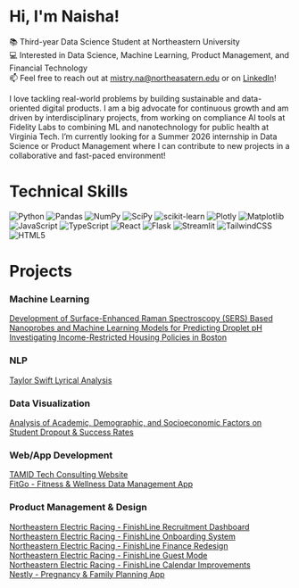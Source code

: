 # Hi, I'm Naisha! 
📚 Third-year Data Science Student at Northeastern University <br/> 
💻 Interested in Data Science, Machine Learning, Product Management, and Financial Technology <br/> 
📫 Feel free to reach out at mistry.na@northeasatern.edu or on [LinkedIn](www.linkedin.com/in/naisha-mistry)! <br/>

I love tackling real-world problems by building sustainable and data-oriented digital products. I am a big advocate for continuous growth and am driven by interdisciplinary projects, from working on compliance AI tools at Fidelity Labs to combining ML and nanotechnology for public health at Virginia Tech. I’m currently looking for a Summer 2026 internship in Data Science or Product Management where I can contribute to new projects in a collaborative and fast-paced environment! 

# Technical Skills
![Python](https://img.shields.io/badge/python-3670A0?style=for-the-badge&logo=python&logoColor=ffdd54)
![Pandas](https://img.shields.io/badge/pandas-%23150458.svg?style=for-the-badge&logo=pandas&logoColor=white)
![NumPy](https://img.shields.io/badge/numpy-%23013243.svg?style=for-the-badge&logo=numpy&logoColor=white)
![SciPy](https://img.shields.io/badge/SciPy-%230C55A5.svg?style=for-the-badge&logo=scipy&logoColor=%white)
![scikit-learn](https://img.shields.io/badge/scikit--learn-%23F7931E.svg?style=for-the-badge&logo=scikit-learn&logoColor=white)
![Plotly](https://img.shields.io/badge/Plotly-%233F4F75.svg?style=for-the-badge&logo=plotly&logoColor=white)
![Matplotlib](https://img.shields.io/badge/Matplotlib-%23ffffff.svg?style=for-the-badge&logo=Matplotlib&logoColor=black)
![JavaScript](https://img.shields.io/badge/javascript-%23323330.svg?style=for-the-badge&logo=javascript&logoColor=%23F7DF1E)
![TypeScript](https://img.shields.io/badge/typescript-%23007ACC.svg?style=for-the-badge&logo=typescript&logoColor=white)
![React](https://img.shields.io/badge/react-%2320232a.svg?style=for-the-badge&logo=react&logoColor=%2361DAFB)
![Flask](https://img.shields.io/badge/flask-%23000.svg?style=for-the-badge&logo=flask&logoColor=white)
![Streamlit](https://img.shields.io/badge/Streamlit-%23FE4B4B.svg?style=for-the-badge&logo=streamlit&logoColor=white)
![TailwindCSS](https://img.shields.io/badge/tailwindcss-%2338B2AC.svg?style=for-the-badge&logo=tailwind-css&logoColor=white)
![HTML5](https://img.shields.io/badge/html5-%23E34F26.svg?style=for-the-badge&logo=html5&logoColor=white)

  # Projects
  ### Machine Learning <br/>
[Development of Surface-Enhanced Raman Spectroscopy (SERS) Based Nanoprobes and Machine Learning Models for Predicting Droplet pH](https://github.com/user-attachments/files/21416172/Development.of.Surface-Enhanced.Raman.Spectroscopy.SERS.Based.Nanoprobes.and.Machine.Learning.Models.for.Predicting.Droplet.pH.pdf) 
<br/>
  [Investigating Income-Restricted Housing Policies in Boston](https://github.com/naishahmistry/investigating-boston-housing-policies/blob/main)  <br/>

### NLP  <br/>
  [Taylor Swift Lyrical Analysis](https://github.com/naishahmistry/taylor-swift-lyrical-analysis/tree/main) <br/>

  ### Data Visualization  <br/>
  [Analysis of Academic, Demographic, and Socioeconomic Factors on Student Dropout & Success Rates](https://github.com/naishahmistry/student-dropout-factors-analysis) <br/>

  ### Web/App Development  <br/>
  [TAMID Tech Consulting Website](https://github.com/NuTamid/tamid-tech-site)  <br/>
  [FitGo - Fitness & Wellness Data Management App](https://github.com/naishahmistry/FitGo)  <br/>

  ### Product Management & Design 
  [Northeastern Electric Racing - FinishLine Recruitment Dashboard](https://github.com/orgs/Northeastern-Electric-Racing/projects/12?pane=issue&itemId=70545930&issue=Northeastern-Electric-Racing%7CFinishLine%7C2013)<br/>   [Northeastern Electric Racing - FinishLine Onboarding System](https://github.com/Northeastern-Electric-Racing/FinishLine/issues/2015) <br/>
  [Northeastern Electric Racing - FinishLine Finance Redesign](https://github.com/Northeastern-Electric-Racing/FinishLine/issues/2733) <br/>
  [Northeastern Electric Racing - FinishLine Guest Mode](https://github.com/Northeastern-Electric-Racing/FinishLine/issues/3506) <br/>
  [Northeastern Electric Racing - FinishLine Calendar Improvements](https://github.com/Northeastern-Electric-Racing/FinishLine/issues/3400) <br/>
  [Nestly - Pregnancy & Family Planning App](https://github.com/user-attachments/files/21417817/Nestly.pdf)

  
<!--
**naishahmistry/naishahmistry** is a ✨ _special_ ✨ repository because its `README.md` (this file) appears on your GitHub profile.

Here are some ideas to get you started:

- 🔭 I’m currently working on completing this module.
- 🌱 I’m currently learning python, HTML, and CSS.
- 👯 I’m looking to collaborate on ...
- 🤔 I’m looking for help with ...
- 💬 Ask me about ...
- 📫 How to reach me: ...
- 😄 Pronouns: ...
- ⚡ Fun fact: ...
-->
